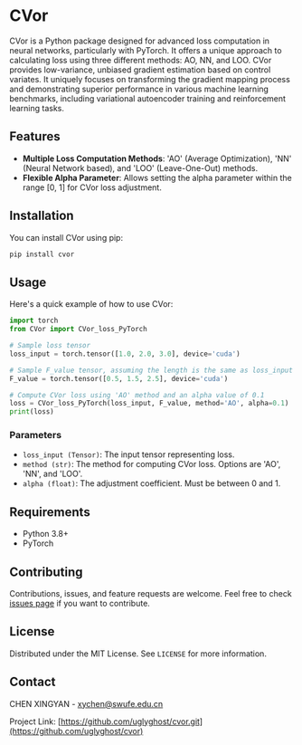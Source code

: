 # CVor

CVor is a Python package designed for advanced loss computation in neural networks, particularly with PyTorch. 
It offers a unique approach to calculating loss using three different methods: AO, NN, and LOO. 
CVor provides low-variance, unbiased gradient estimation based on control variates.
It uniquely focuses on transforming the gradient mapping process and demonstrating superior performance in various machine learning benchmarks, including variational autoencoder training and reinforcement learning tasks.

## Features

- **Multiple Loss Computation Methods**: 'AO' (Average Optimization), 'NN' (Neural Network based), and 'LOO' (Leave-One-Out) methods.
- **Flexible Alpha Parameter**: Allows setting the alpha parameter within the range [0, 1] for CVor loss adjustment.

## Installation

You can install CVor using pip:

```bash
pip install cvor
```

## Usage

Here's a quick example of how to use CVor:

```python
import torch
from CVor import CVor_loss_PyTorch

# Sample loss tensor
loss_input = torch.tensor([1.0, 2.0, 3.0], device='cuda')

# Sample F_value tensor, assuming the length is the same as loss_input
F_value = torch.tensor([0.5, 1.5, 2.5], device='cuda')

# Compute CVor loss using 'AO' method and an alpha value of 0.1
loss = CVor_loss_PyTorch(loss_input, F_value, method='AO', alpha=0.1)
print(loss)
```

### Parameters

- `loss_input (Tensor)`: The input tensor representing loss.
- `method (str)`: The method for computing CVor loss. Options are 'AO', 'NN', and 'LOO'.
- `alpha (float)`: The adjustment coefficient. Must be between 0 and 1.

## Requirements

- Python 3.8+
- PyTorch

## Contributing

Contributions, issues, and feature requests are welcome. Feel free to check [issues page](https://github.com/yourusername/cvor/issues) if you want to contribute.

## License

Distributed under the MIT License. See `LICENSE` for more information.

## Contact

CHEN XINGYAN - xychen@swufe.edu.cn

Project Link: [https://github.com/uglyghost/cvor.git](https://github.com/uglyghost/cvor)
